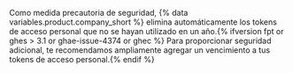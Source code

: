 Como medida precautoria de seguridad, {% data variables.product.company_short %} elimina automáticamente los tokens de acceso personal que no se hayan utilizado en un año.{% ifversion fpt or ghes > 3.1 or ghae-issue-4374 or ghec %} Para proporcionar seguridad adicional, te recomendamos ampliamente agregar un vencimiento a tus tokens de acceso personal.{% endif %}
